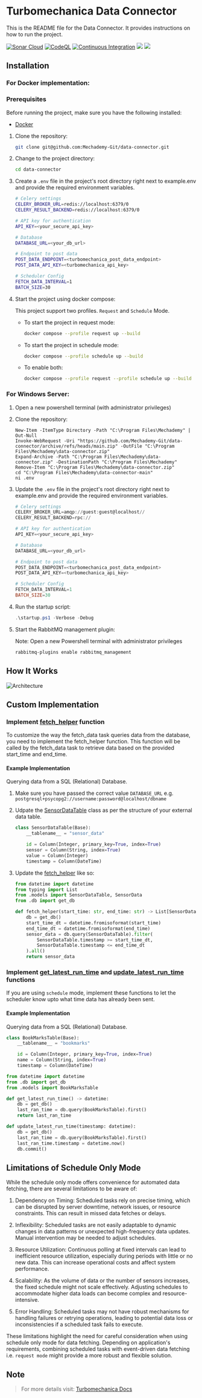# Turbomechanica Data Connector

This is the README file for the Data Connector. It provides instructions on how to run the project.

[![Sonar Cloud](https://github.com/Mechademy-Git/data-connector/actions/workflows/sonarcloud.yaml/badge.svg)](https://github.com/Mechademy-Git/data-connector/actions/workflows/sonarcloud.yaml)
[![CodeQL](https://github.com/Mechademy-Git/data-connector/actions/workflows/github-code-scanning/codeql/badge.svg)](https://github.com/Mechademy-Git/data-connector/actions/workflows/github-code-scanning/codeql)
[![Continuous Integration](https://github.com/Mechademy-Git/data-connector/actions/workflows/ci.yaml/badge.svg)](https://github.com/Mechademy-Git/data-connector/actions/workflows/ci.yaml)
<a href="https://github.com/Mechademy-Git/data-connector/"><img src="https://img.shields.io/badge/python-3.9-fec100?labelColor=fec100&color=163B36"></a>
<a href="https://github.com/Mechademy-Git/data-connector?tab=GPL-3.0-1-ov-file"><img src="https://img.shields.io/badge/license-GPL%203.0-fec100?label=license&labelColor=fec100&color=163B36"></a>

## Installation

### For Docker implementation:

### Prerequisites

Before running the project, make sure you have the following installed:

- [Docker](https://www.docker.com)

1. Clone the repository:

   ```bash
   git clone git@github.com:Mechademy-Git/data-connector.git
   ```

2. Change to the project directory:

   ```bash
   cd data-connector
   ```

3. Create a `.env` file in the project's root directory right next to example.env and provide the required environment variables.

   ```bash
   # Celery settings
   CELERY_BROKER_URL=redis://localhost:6379/0
   CELERY_RESULT_BACKEND=redis://localhost:6379/0

   # API key for authentication
   API_KEY=<your_secure_api_key>

   # Database
   DATABASE_URL=<your_db_url>

   # Endpoint to post data
   POST_DATA_ENDPOINT=<turbomechanica_post_data_endpoint>
   POST_DATA_API_KEY=<turbomechanica_api_key>

   # Scheduler Config
   FETCH_DATA_INTERVAL=1
   BATCH_SIZE=30
   ```

4. Start the project using docker compose:

   This project support two profiles. `Request` and `Schedule` Mode.

   - To start the project in request mode:

     ```bash
     docker compose --profile request up --build
     ```

   - To start the project in schedule mode:

     ```bash
     docker compose --profile schedule up --build
     ```

   - To enable both:

     ```bash
     docker compose --profile request --profile schedule up --build
     ```

### For Windows Server:

1. Open a new powershell terminal (with administrator privileges)

2. Clone the repository:

   ```
   New-Item -ItemType Directory -Path "C:\Program Files\Mechademy" | Out-Null
   Invoke-WebRequest -Uri "https://github.com/Mechademy-Git/data-connector/archive/refs/heads/main.zip" -OutFile "C:\Program Files\Mechademy\data-connector.zip"
   Expand-Archive -Path "C:\Program Files\Mechademy\data-connector.zip" -DestinationPath "C:\Program Files\Mechademy"
   Remove-Item "C:\Program Files\Mechademy\data-connector.zip"
   cd "C:\Program Files\Mechademy\data-connector-main"
   ni .env
   ```

3. Update the `.env` file in the project's root directory right next to example.env and provide the required environment variables.

   ```powershell
   # Celery settings
   CELERY_BROKER_URL=amqp://guest:guest@localhost//
   CELERY_RESULT_BACKEND=rpc://

   # API key for authentication
   API_KEY=<your_secure_api_key>

   # Database
   DATABASE_URL=<your_db_url>

   # Endpoint to post data
   POST_DATA_ENDPOINT=<turbomechanica_post_data_endpoint>
   POST_DATA_API_KEY=<turbomechanica_api_key>

   # Scheduler Config
   FETCH_DATA_INTERVAL=1
   BATCH_SIZE=30
   ```

4. Run the startup script:

   ```powershell
   .\startup.ps1 -Verbose -Debug
   ```

5. Start the RabbitMQ management plugin:

   Note: Open a new Powershell terminal with administrator privileges

   ```powershell
   rabbitmq-plugins enable rabbitmq_management
   ```

## How It Works

![Architecture](https://i.imgur.com/dziHmoe.png)

## Custom Implementation

### Implement [fetch_helper](./app/utils.py) function

To customize the way the fetch_data task queries data from the database, you need to implement the fetch_helper function. This function will be called by the fetch_data task to retrieve data based on the provided start_time and end_time.

#### Example Implementation

Querying data from a SQL (Relational) Database.

1. Make sure you have passed the correct value `DATABASE_URL` e.g. `postgresql+psycopg2://username:password@localhost/dbname`

2. Udpate the [SensorDataTable](./app/models.py) class as per the structure of your external data table.

   ```python
   class SensorDataTable(Base):
       __tablename__ = "sensor_data"

       id = Column(Integer, primary_key=True, index=True)
       sensor = Column(String, index=True)
       value = Column(Integer)
       timestamp = Column(DateTime)
   ```

3. Update the [fetch_helper](./app/utils.py) like so:

   ```python
   from datetime import datetime
   from typing import List
   from .models import SensorDataTable, SensorData
   from .db import get_db

   def fetch_helper(start_time: str, end_time: str) -> List[SensorData]:
       db = get_db()
       start_time_dt = datetime.fromisoformat(start_time)
       end_time_dt = datetime.fromisoformat(end_time)
       sensor_data = db.query(SensorDataTable).filter(
           SensorDataTable.timestamp >= start_time_dt,
           SensorDataTable.timestamp <= end_time_dt
       ).all()
       return sensor_data

   ```

### Implement [get_latest_run_time](./app/utils.py) and [update_latest_run_time](./app/utils.py) functions

If you are using `schedule` mode, implement these functions to let the scheduler know upto what time data has already been sent.

#### Example Implementation

Querying data from a SQL (Relational) Database.

```python
class BookMarksTable(Base):
    __tablename__ = "bookmarks"

    id = Column(Integer, primary_key=True, index=True)
    name = Column(String, index=True)
    timestamp = Column(DateTime)
```

```python
from datetime import datetime
from .db import get_db
from .models import BookMarksTable

def get_latest_run_time() -> datetime:
    db = get_db()
    last_ran_time = db.query(BookMarksTable).first()
    return last_ran_time

def update_latest_run_time(timestamp: datetime):
    db = get_db()
    last_ran_time = db.query(BookMarksTable).first()
    last_ran_time.timestamp = datetime.now()
    db.commit()
```

## Limitations of Schedule Only Mode

While the schedule only mode offers convenience for automated data fetching, there are several limitations to be aware of:

1. Dependency on Timing:
   Scheduled tasks rely on precise timing, which can be disrupted by server downtime, network issues, or resource constraints. This can result in missed data fetches or delays.

2. Inflexibility:
   Scheduled tasks are not easily adaptable to dynamic changes in data patterns or unexpected high-frequency data updates. Manual intervention may be needed to adjust schedules.

3. Resource Utilization:
   Continuous polling at fixed intervals can lead to inefficient resource utilization, especially during periods with little or no new data. This can increase operational costs and affect system performance.

4. Scalability:
   As the volume of data or the number of sensors increases, the fixed schedule might not scale effectively. Adjusting schedules to accommodate higher data loads can become complex and resource-intensive.

5. Error Handling:
   Scheduled tasks may not have robust mechanisms for handling failures or retrying operations, leading to potential data loss or inconsistencies if a scheduled task fails to execute.

These limitations highlight the need for careful consideration when using schedule only mode for data fetching. Depending on application's requirements, combining scheduled tasks with event-driven data fetching i.e. `request mode` might provide a more robust and flexible solution.

## Note

> For more details visit: [Turbomechanica Docs](https://docs.turbomechanica.ai)
